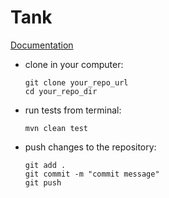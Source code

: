 # Tank
[Documentation](https://docs.google.com/document/d/1sVZRq164xdBZ4ZwfCPF2Z3tMYJiN8oBBJIk7QWxPBuA/edit?usp=sharing)

<ul>
<li>
clone in your computer: 

```
git clone your_repo_url
cd your_repo_dir
```
</li>

<li>
run tests from terminal:

```
mvn clean test
```
</li>

<li>
push changes to the repository:

```
git add . 
git commit -m "commit message"
git push
```
</li>
</ul>
